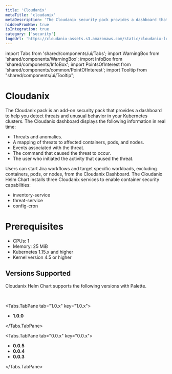 ```yaml
---
title: 'Cloudanix'
metaTitle: 'cloudanix'
metaDescription: 'The Cloudanix security pack provides a dashboard that displays threats and unusual behavior in Kubernetes containers in Palette'. 
hiddenFromNav: true
isIntegration: true
category: ['security']
logoUrl: 'https://cloudanix-assets.s3.amazonaws.com/static/cloudanix-logo-p.png'
---
```


import Tabs from 'shared/components/ui/Tabs';
import WarningBox from 'shared/components/WarningBox';
import InfoBox from 'shared/components/InfoBox';
import PointsOfInterest from 'shared/components/common/PointOfInterest';
import Tooltip from "shared/components/ui/Tooltip";

# Cloudanix

The Cloudanix pack is an add-on security pack that provides a dashboard to help you detect threats and unusual behavior in your Kubernetes clusters. The Cloudanix dashboard displays the following information in real time:
<br />

* Threats and anomalies.
* A mapping of threats to affected containers, pods, and nodes.
* Events associated with the threat.
* The command that caused the threat to occur.
* The user who initiated the activity that caused the threat.

Users can start Jira workflows and target specific workloads, excluding containers, pods, or nodes, from the Cloudanix Dashboard. The Cloudanix Helm Chart installs three Cloudanix services to enable container security capabilities:
<br />

* inventory-service
* threat-service
* config-cron

# Prerequisites

* CPUs: 1
* Memory: 25 MiB
* Kubernetes 1.15.x and higher
* Kernel version 4.5 or higher

## Versions Supported

Cloudanix Helm Chart supports the following versions with Palette.

<br />

<Tabs>

<Tabs.TabPane tab="1.0.x" key="1.0.x">

* **1.0.0**

</Tabs.TabPane>

<Tabs.TabPane tab="0.0.x" key="0.0.x">

* **0.0.5**
* **0.0.4**
* **0.0.3**

</Tabs.TabPane>
</Tabs>
<br />


